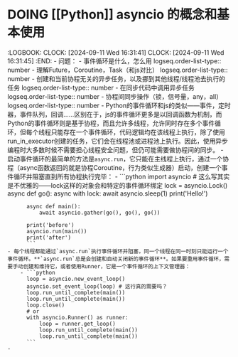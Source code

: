 # DOING [[Python]] asyncio 的概念和基本使用
:LOGBOOK:
CLOCK: [2024-09-11 Wed 16:31:41]
CLOCK: [2024-09-11 Wed 16:31:45]
:END:
	- 问题：
		- 事件循环是什么，怎么用
		  logseq.order-list-type:: number
		- 理解Future，Coroutine，Task（和js对比）
		  logseq.order-list-type:: number
		- 创建和当前协程无关的异步任务，以及挪到其他线程/线程池去执行的任务
		  logseq.order-list-type:: number
		- 在同步代码中调用异步任务
		  logseq.order-list-type:: number
		- 协程间同步操作（锁，信号量，any，all）
		  logseq.order-list-type:: number
	- Python的事件循环和js的类似——事件，定时器，事件队列，回调……区别在于，js的事件循环更多是以回调函数为机制，而Python的事件循环则是基于协程，而且允许多线程，允许同时存在多个事件循环，但每个线程只能存在一个事件循环，代码逻辑均在该线程上执行，除了使用run_in_executor创建的任务，它们会在线程池或进程池上执行。因此，使用异步编程时大多数时候不需要担心线程安全问题，但仍可能需要做协程间的同步。
	- 启动事件循环的最简单的方法是`async.run`，它只能在主线程上执行，通过一个协程（async函数返回的就是协程Coroutine，行为类似生成器）启动，创建一个事件循环并阻塞直到所有协程执行完毕：
		- ```python
		  import asyncio
		  # 这么写其实是不优雅的——lock这样的对象会和特定的事件循环绑定
		  lock = asyncio.Lock()
		  async def go():
		      async with lock:
		          await asyncio.sleep(1)
		          print('Hello!') 
		      
		  async def main():
		      await asyncio.gather(go(), go(), go())
		  
		  print('before')
		  asyncio.run(main())
		  print('after')
		  ```
	- 每个线程都能通过`async.run`执行事件循环并阻塞，同一个线程在同一时刻只能运行一个事件循环。**`async.run`总是会创建和自动关闭新的事件循环**。如果要重用事件循环，需要手动创建和维持它，或者使用Runner，它是一个事件循环的上下文管理器：
		- ```python
		  loop = asyncio.new_event_loop()
		  asyncio.set_event_loop(loop) # 这行真的需要吗？
		  loop.run_until_complete(main())
		  loop.run_until_complete(main())
		  loop.close()
		  # or
		  with asyncio.Runner() as runner:
		      loop = runner.get_loop()
		      loop.run_until_complete(main())
		      loop.run_until_complete(main())
		  ```
	-